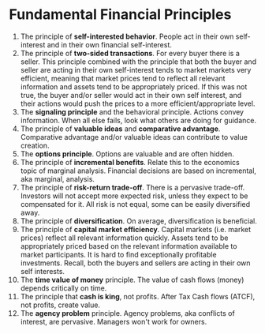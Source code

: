 # Fundamental Financial Principles

1. The principle of **self-interested behavior**.  People act in their own self-interest and in their own financial self-interest.
2. The principle of **two-sided transactions**. For every buyer there is a seller.  This principle combined with the principle that both the buyer and seller are acting in their own self-interest tends to market markets very efficient, meaning that market prices tend to reflect all relevant information and assets tend to be appropriately priced.  If this was not true, the buyer and/or seller would act in their own self interest, and their actions would push the prices to a more efficient/appropriate level.
3. The **signaling principle** and the behavioral principle.  Actions convey information.  When all else fails, look what others are doing for guidance.
4. The principle of **valuable ideas** and **comparative advantage**.  Comparative advantage and/or valuable ideas can contribute to value creation.
5. The **options principle**.  Options are valuable and are often hidden.
6. The principle of **incremental benefits**.  Relate this to the economics topic of marginal analysis.  Financial decisions are based on incremental, aka marginal, analysis.
7. The principle of **risk-return trade-off**.  There is a pervasive trade-off.  Investors will not accept more expected risk, unless they expect to be compensated for it.  All risk is not equal, some can be easily diversified away.
8. The principle of **diversification**. On average, diversification is beneficial.
9. The principle of **capital market efficiency**.  Capital markets (i.e. market prices) reflect all relevant information quickly.  Assets tend to be appropriately priced based on the relevant information available to market participants.  It is hard to find exceptionally profitable investments.  Recall, both the buyers and sellers are acting in their own self interests.
10. The **time value of money** principle.  The value of cash flows (money) depends critically on time.
11. The principle that **cash is king**, not profits.  After Tax Cash flows (ATCF), not profits, create value.
12. The **agency problem** principle.  Agency problems, aka conflicts of interest, are pervasive.  Managers won't work for owners.
